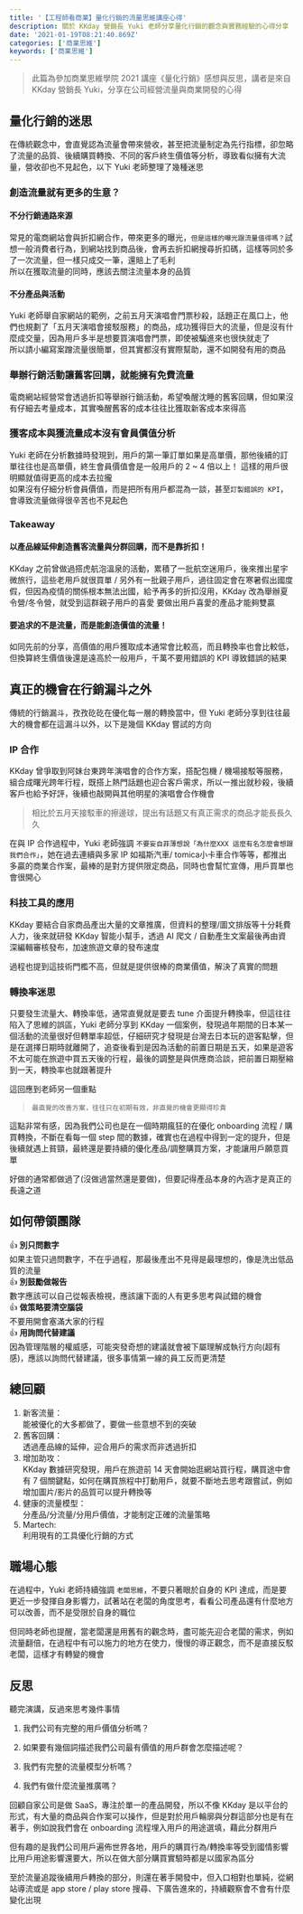 ```yaml
---
title: '【工程師看商業】量化行銷的流量思維講座心得'
description: 關於 KKday 營銷長 Yuki 老師分享量化行銷的觀念與實務經驗的心得分享
date: '2021-01-19T08:21:40.869Z'
categories: ['商業思維']
keywords: ['商業思維']
---
```

> 此篇為參加商業思維學院 2021 講座《量化行銷》感想與反思，講者是來自 KKday 營銷長 Yuki，分享在公司經營流量與商業開發的心得  


## 量化行銷的迷思
在傳統觀念中，會直覺認為流量會帶來營收，甚至把流量制定為先行指標，卻忽略了流量的品質、後續購買轉換、不同的客戶終生價值等分析，導致看似擁有大流量，營收卻也不見起色，以下 Yuki 老師整理了幾種迷思

### 創造流量就有更多的生意？  
#### 不分行銷通路來源  
常見的電商網站會與折扣網合作，帶來更多的曝光，`但是這樣的曝光跟流量值得嗎？`試想一般消費者行為，到網站找到商品後，會再去折扣網搜尋折扣碼，這樣等同於多了一次流量，但一樣只成交一筆，還賠上了毛利  
所以在獲取流量的同時，應該去關注流量本身的品質
#### 不分產品與活動
Yuki 老師舉自家網站的範例，之前五月天演唱會門票秒殺，話題正在風口上，他們也規劃了「五月天演唱會接駁服務」的商品，成功獲得巨大的流量，但是沒有什麼成交量，因為用戶多半是想要買演唱會門票，即使被騙進來也很快就走了  
所以請小編寫案蹭流量很簡單，但其實都沒有實際幫助，還不如開發有用的商品
### 舉辦行銷活動讓舊客回購，就能擁有免費流量
電商網站經營常會透過折扣等舉辦行銷活動，希望喚醒沈睡的舊客回購，但如果沒有仔細去考量成本，其實喚醒舊客的成本往往比獲取新客成本來得高
### 獲客成本與獲流量成本沒有會員價值分析
Yuki 老師在分析數據時發現到，用戶的第一筆訂單如果是高單價，那他後續的訂單往往也是高單價，終生會員價值會是一般用戶的 2 ~ 4 倍以上！ 這樣的用戶很明顯就值得更高的成本去拉攏  
如果沒有仔細分析會員價值，而是把所有用戶都混為一談，甚至`訂製錯誤的 KPI`，會導致流量做得很辛苦也不見起色

### Takeaway
#### 以產品線延伸創造舊客流量與分群回購，而不是靠折扣！
KKday 之前曾做過搭虎航泡溫泉的活動，累積了一批航空迷用戶，後來推出星宇微旅行，這些老用戶就很買單 /
另外有一批親子用戶，過往固定會在寒暑假出國度假，但因為疫情的關係根本無法出國，給予再多的折扣沒用，KKday 改為舉辦夏令營/冬令營，就受到這群親子用戶的喜愛
要做出用戶喜愛的產品才能夠雙贏
#### 要追求的不是流量，而是能創造價值的流量！
如同先前的分享，高價值的用戶獲取成本通常會比較高，而且轉換率也會比較低，但換算終生價值後還是遠高於一般用戶，千萬不要用錯誤的 KPI 導致錯誤的結果

## 真正的機會在行銷漏斗之外  
傳統的行銷漏斗，孜孜矻矻在優化每一層的轉換當中，但 Yuki 老師分享到往往最大的機會都在這漏斗以外，以下是幾個 KKday 嘗試的方向
### IP 合作  
KKday 曾爭取到阿妹台東跨年演唱會的合作方案，搭配包機 / 機場接駁等服務，組合成曙光跨年行程，既搭上熱門話題也迎合客戶需求，所以一推出就秒殺，後續客戶也給予好評，後續也敲開與其他明星的演唱會合作機會
> 相比於五月天接駁車的擦邊球，提出有話題又有真正需求的商品才能長長久久
                                                       
在與 IP 合作過程中，Yuki 老師強調 `不要妄自菲薄想說「為什麼XXX 這麼有名怎麼會想跟我們合作」`，她在過去連續與多家 IP 如福斯汽車/ tomica小卡車合作等等，都推出多贏的商業合作案，最棒的是對方提供限定商品，同時也會幫忙宣傳，用戶買單也會很開心  
### 科技工具的應用  
KKday 要結合自家商品產出大量的文章推廣，但資料的整理/圖文排版等十分耗費人力，後來就研發 KKday 智能小幫手，透過 AI 爬文 / 自動產生文案最後再由資深編輯審核發布，加速旅遊文章的發布速度   

過程也提到這技術門檻不高，但就是提供很棒的商業價值，解決了真實的問題
### 轉換率迷思  
只要發生流量大、轉換率低，通常直覺就是要去 tune 介面提升轉換率，但這往往陷入了思維的誤區，Yuki 老師分享到 KKday 一個案例，發現過年期間的日本某一個活動的流量很好但轉單率超低，仔細研究才發現是台灣去日本玩的遊客點擊，但是在選擇日期時就離開了，追查後看到是因為活動的前置日期是五天，如果是遊客不太可能在旅遊中買五天後的行程，最後的調整是與供應商洽談，把前置日期壓縮到一天，轉換率也就跟著提升  

這回應到老師另一個重點 
> `最直覺的改善方案，往往只在初期有效，非直覺的機會更顯得珍貴`  

這點非常有感，因為我們公司也是在一個時期瘋狂的在優化 onboarding 流程 / 購買轉換，不斷在看每一個 step 間的數據，確實也在過程中得到一定的提升，但是後續就遇上貧頸，最終還是要持續的優化產品/調整購買方案，才能讓用戶願意買單
                              
好做的通常都做過了(沒做過當然還是要做)，但要記得產品本身的內涵才是真正的長遠之道  

## 如何帶領團隊
👍 **別只問數字**      
如果主管只過問數字，不在乎過程，那最後產出不見得是最理想的，像是洗出低品質的流量        
👍 **別鼓勵做報告**     
數字應該可以自己從報表檢視，應該讓下面的人有更多思考與試錯的機會  
👍 **做策略要清空腦袋**    
不要用開會塞滿大家的行程   
👍 **用詢問代替建議**    
因為管理階層的權威感，可能突發奇想的建議就會被下屬理解成執行方向(超有感)，應該以詢問代替建議，很多事情第一線的員工反而更清楚  

## 總回顧
1. 新客流量：  
   能被優化的大多都做了，要做一些意想不到的突破    
2. 舊客回購：  
   透過產品線的延伸，迎合用戶的需求而非透過折扣
3. 增加助攻：                                 
   KKday 數據研究發現，用戶在旅遊前 14 天會開始逛網站買行程，購買途中會有 7 個關鍵點，如何在購買旅程中打動用戶，就要不斷地去思考跟嘗試，例如增加圖片/影片的品質可以提升轉換等
4. 健康的流量模型：  
   分產品/分流量/分用戶價值，才能制定正確的流量策略
5. Martech:  
   利用現有的工具優化行銷的方式
   
## 職場心態  
在過程中，Yuki 老師持續強調 `老闆思維`，不要只著眼於自身的 KPI 達成，而是要更近一步發揮自身影響力，試著站在老闆的角度思考，看看公司產品還有什麼地方可以改善，而不是受限於自身的職位  

但同時老師也提醒，當老闆還是用舊有的觀念時，盡可能先迎合老闆的需求，例如流量翻倍，在過程中有可以施力的地方在使力，慢慢的導正觀念，而不是直接反駁老闆，這樣才有轉變的機會  
## 反思
聽完演講，反過來思考幾件事情
1. 我們公司有完整的用戶價值分析嗎？ 
   
2. 如果要有幾個詞描述我們公司最有價值的用戶群會怎麼描述呢？ 
   
3. 我們有完整的流量模型分析嗎？ 
   
4. 我們有做什麼流量推廣嗎？  

回顧自家公司是做 SaaS，專注於單一的產品開發，所以不像 KKday 是以平台的形式，有大量的商品與合作案可以操作，但是對於用戶輪廓與分群這部分也是有在著手，例如說我們會在 onboarding 流程埋入用戶的用途選填，藉此分群用戶            

但有趣的是我們公司用戶遍佈世界各地，用戶的購買行為/轉換率等受到國情影響比用戶用途影響還要大，所以在做大部分購買實驗時都是以國家為區分  

至於流量追蹤後續用戶轉換的部分，則還在著手開發中，但入口相對也單純，從網站導流或是 app store / play store 搜尋、下廣告進來的，持續觀察會不會有什麼變化出現